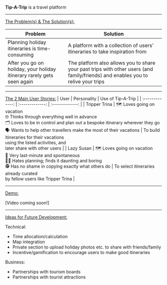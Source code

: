 **Tip-A-Trip** is a travel platform

--------------------------------------

<ins>The Problem(s) & The Solution(s):</ins>

| Problem  | Solution |
| ------------- | ------------- |
| Planning holiday itineraries is time-consuming  | A platform with a collection of users' itineraries to take inspiration from  |
| After you go on holiday, your holiday itinerary rarely gets seen again  | The platform also allows you to share your past trips with other users (and family/friends) and enables you to relive your trips  |

---------------------------------------

<ins>The 2 Main User Stories:</ins>
| User | Personality | Use of Tip-A-Trip |
| :-------------: | :-------------: | :-------------: |
| Tripper Trina  | 🗺️ Loves going on vacation <br>  🤓 Thinks through everything well in advance <br> 🗂️ Loves to be in control and plan out a bespoke itinerary wherever they go <br> 🗣️ Wants to help other travellers make the most of their vacations | To build itineraries for their vacations <br> using the listed activities, and <br> later share with other users |
| Lazy Susan  | 🗺️ Loves going on vacation <br> 🤪 Very last-minute and spontaneous <br> 😵‍💫 Hates planning; finds it daunting and boring <br> 🕵️ Has no shame in copying exactly what others do  | To select itineraries already curated <br> by fellow users like Tripper Trina |

----------------------------------------

<ins>Demo:</ins>

[Video coming soon!]

----------------------------------------

<ins>Ideas for Future Development:</ins>

Technical:
- Time allocation/calculation
- Map integration
- Private section to upload holiday photos etc. to share with friends/family
- Incentive/gamification to encourage users to make good itineraries

Business:
- Partnerships with tourism boards
- Partnerships with tourist attractions
